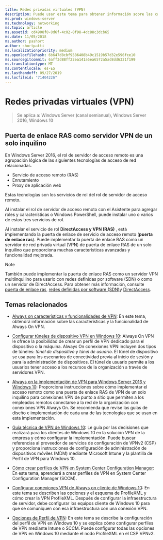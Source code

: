 ```yaml
---
title: Redes privadas virtuales (VPN)
description: Puede usar este tema para obtener información sobre las características y la funcionalidad de VPN de Windows Server 2016 y Windows 10.
ms.prod: windows-server
ms.technology: networking
ms.topic: article
ms.assetid: cd4908f0-0d6f-4c02-8f98-4dc88c3dcb65
ms.date: 11/05/2018
ms.author: pashort
author: shortpatti
ms.localizationpriority: medium
ms.openlocfilehash: 6b647d8cbf9586408b49c1519b57d32e596fce10
ms.sourcegitcommit: 6aff3d88ff22ea141a6ea6572a5ad8dd6321f199
ms.translationtype: MT
ms.contentlocale: es-ES
ms.lasthandoff: 09/27/2019
ms.locfileid: "71404226"
---
```

# <a name="virtual-private-networking-vpn"></a>Redes privadas virtuales (VPN)

>Se aplica a: Windows Server (canal semianual), Windows Server 2016, Windows 10

## <a name="ras-gateway-as-a-single-tenant-vpn-server"></a>Puerta de enlace RAS como servidor VPN de un solo inquilino

En Windows Server 2016, el rol de servidor de acceso remoto es una agrupación lógica de las siguientes tecnologías de acceso de red relacionadas.

- Servicio de acceso remoto (RAS)
- Enrutamiento
- Proxy de aplicación web

Estas tecnologías son los servicios de rol del rol de servidor de acceso remoto.

Al instalar el rol de servidor de acceso remoto con el Asistente para agregar roles y características o Windows PowerShell, puede instalar uno o varios de estos tres servicios de rol.

Al instalar el servicio de rol **DirectAccess y VPN (RAS)** , está implementando la puerta de enlace de servicio de acceso remoto (**puerta de enlace ras**). Puede implementar la puerta de enlace RAS como un servidor de red privada virtual (VPN) de puerta de enlace RAS de un solo inquilino que proporciona muchas características avanzadas y funcionalidad mejorada.

>[!NOTE]
>También puede implementar la puerta de enlace RAS como un servidor VPN multiinquilino para usarlo con redes definidas por software (SDN) o como un servidor de DirectAccess. Para obtener más información, consulte [puerta de enlace ras](https://docs.microsoft.com/windows-server/remote/remote-access/ras-gateway/ras-gateway), [redes definidas por software (SDN)](https://docs.microsoft.com/windows-server/networking/sdn/software-defined-networking)y [DirectAccess](https://docs.microsoft.com/windows-server/remote/remote-access/directaccess/directaccess).

## <a name="related-topics"></a>Temas relacionados
- [Always on características y funcionalidades de VPN](vpn-map-da.md): En este tema, obtendrá información sobre las características y la funcionalidad de Always On VPN. 

- [Configurar túneles de dispositivo VPN en Windows 10](vpn-device-tunnel-config.md): Always On VPN le ofrece la posibilidad de crear un perfil de VPN dedicado para el dispositivo o la máquina. Always On conexiones VPN incluyen dos tipos de túneles: _túnel de dispositivo_ y _túnel de usuario_. El túnel de dispositivo se usa para los escenarios de conectividad previa al inicio de sesión y para la administración de dispositivos. El túnel de usuario permite a los usuarios tener acceso a los recursos de la organización a través de servidores VPN.

- [Always on la implementación de VPN para Windows Server 2016 y Windows 10](always-on-vpn/deploy/always-on-vpn-deploy.md): Proporciona instrucciones sobre cómo implementar el acceso remoto como una puerta de enlace RAS de VPN de un solo inquilino para conexiones VPN de punto a sitio que permiten a los empleados remotos conectarse a la red de la organización con conexiones VPN Always On. Se recomienda que revise las guías de diseño e implementación de cada una de las tecnologías que se usan en esta implementación.

- [Guía técnica de VPN de Windows 10](https://docs.microsoft.com/windows/access-protection/vpn/vpn-guide): Le guía por las decisiones que realizará para los clientes de Windows 10 en la solución VPN de la empresa y cómo configurar la implementación. Puede buscar referencias al proveedor de servicios de configuración de VPNv2 (CSP) y proporciona instrucciones de configuración de administración de dispositivos móviles (MDM) mediante Microsoft Intune y la plantilla de Perfil de VPN para Windows 10.

- [Cómo crear perfiles de VPN en System Center Configuration Manager](https://docs.microsoft.com/sccm/protect/deploy-use/create-vpn-profiles): En este tema, aprenderá a crear perfiles de VPN en System Center Configuration Manager (SCCM).

- [Configurar conexiones VPN de Always on cliente de Windows 10](https://docs.microsoft.com/windows-server/remote/remote-access/vpn/always-on-vpn/deploy/vpn-deploy-client-vpn-connections): En este tema se describen las opciones y el esquema de ProfileXML y cómo crear la VPN ProfileXML. Después de configurar la infraestructura de servidor, debe configurar los equipos cliente de Windows 10 para que se comuniquen con esa infraestructura con una conexión VPN.

- [Opciones de Perfil de VPN](https://docs.microsoft.com/windows/access-protection/vpn/vpn-profile-options): En este tema se describe la configuración del perfil de VPN en Windows 10 y se explica cómo configurar perfiles de VPN mediante Intune o SCCM. Puede configurar todas las opciones de VPN en Windows 10 mediante el nodo ProfileXML en el CSP VPNv2.
